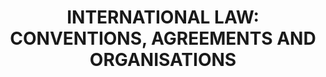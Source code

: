 ---
learningObjectiveId: "010.01"
parentId: "010"
title: "INTERNATIONAL LAW: CONVENTIONS, AGREEMENTS AND ORGANISATIONS"
---